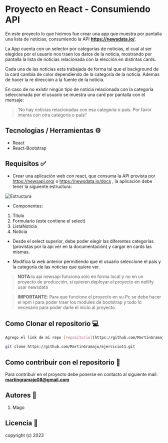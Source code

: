 # Proyecto en React - Consumiendo API

En este proyecto lo que hicimos fue crear una app que muestra por pantalla una lista de noticias, consumiendo la API **https://newsdata.io/**.

La App cuenta con un selector por categorías de noticias, el cual al ser elegidos por el usuario nos traen los datos de la noticia, mostrando por pantalla la lista de noticias relacionada con la elección en distintas cards.

Cada una de las noticias esta trabajada de forma tal que el background de la card cambia de color dependiendo de la categoría de la noticia. Ademas de hacer la re dirección a la fuente de la noticia.

En caso de no existir ningún tipo de noticia relacionada con la categoría seleccionada por el usuario
se muestra una card por pantalla con el mensaje:

> 'No hay noticias relacionadas con esa categoría o país. Por favor intenta con otra categoría o país!'

## Tecnologias / Herramientas ⚙

- React
- React-Bootstrap

## Requisitos ✅

- Crear una aplicación web con react, que consuma la API provista por https://newsapi.org/ o https://newsdata.io/docs , la aplicación debe tener la siguiente estructura:

![Estructura](https://res.cloudinary.com/dtbfspso5/image/upload/v1690660841/Captura_de_pantalla_2023-07-29_165936_sgrfa9.png)

- Componentes:

1. Titulo
2. Formulario (este contiene el select)
3. ListaNoticia
4. Noticia

- Desde el select superior, debe poder elegir las diferentes categorías (provistas por la api ver en la documentación) y cargar en cards las mismas.

- Modifica la web anterior permitiendo que el usuario seleccione el país y la categoría de las noticias que quiere ver.

> **NOTA**:la api newsapi funciona solo en forma local y no en un proyecto de producción, si quieren deployar el proyecto en netlify usar newsdata

> **IMPORTANTE**: Para que funcione el proyecto en su Pc se debe hacer el npm i para poder traer los modules de bootstrap y todo lo necesario para poder darle el inicio al proyecto.

## Como Clonar el repositorio 💻

```bash
Agrego el link de mi repo [repositorio](https://github.com/MartinGramajo/ejercicio11.git)

git clone https://github.com/MartinGramajo/ejercicio11.git
```

## Como contribuir con el repositorio 🤝

Para contribuir en el proyecto debe ponerse en contacto al siguiente mail: **martingramajo08@gmail.com**

## Autores 🤺

1. Mago

## Licencia 📃

copyright (c) 2023

